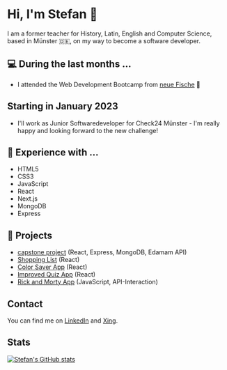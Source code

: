 # Hi, I'm Stefan  :wave:

I am a former teacher for History, Latin, English and Computer Science, based in Münster 🇩🇪, on my way to become a software developer. 

## 💻 During the last months ...
- I attended the Web Development Bootcamp from [neue Fische](https://www.neuefische.de/)  🐧

## Starting in January 2023
- I'll work as Junior Softwaredeveloper for Check24 Münster - I'm really happy and looking forward to the new challenge! 

## 💬 Experience with ...
- HTML5
- CSS3
- JavaScript
- React
- Next.js
- MongoDB
- Express

## 🧠 Projects
- [capstone project](https://github.com/s-kond/capstone-cook4all) (React, Express, MongoDB, Edamam API)
- [Shopping List](https://shoppinglist-kappa.vercel.app/) (React)
- [Color Saver App](https://color-saver-sandy.vercel.app) (React)
- [Improved Quiz App](https://quiz-app-ultra-git-main-s-kond.vercel.app) (React)
- [Rick and Morty App](https://rick-and-morty-app-omega-orcin.vercel.app) (JavaScript, API-Interaction)

## Contact

You can find me on [LinkedIn](https://www.linkedin.com/in/stefan-kondring-04b27b246/) and [Xing](https://www.xing.com/profile/Stefan_Kondring/cv).

## Stats
[![Stefan's GitHub stats](https://github-readme-stats.vercel.app/api?username=s-kond&theme=tokyonight)](https://github.com/s-kond/github-readme-stats)

